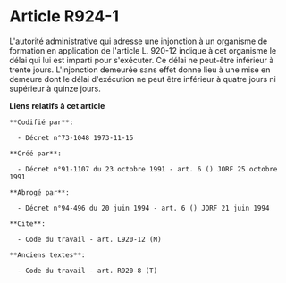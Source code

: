 # Article R924-1

L'autorité administrative qui adresse une injonction à un organisme de formation en application de l'article L. 920-12
indique à cet organisme le délai qui lui est imparti pour s'exécuter. Ce délai ne peut-être inférieur à trente jours.
L'injonction demeurée sans effet donne lieu à une mise en demeure dont le délai d'exécution ne peut être inférieur à quatre
jours ni supérieur à quinze jours.

**Liens relatifs à cet article**

	**Codifié par**:

	  - Décret n°73-1048 1973-11-15

	**Créé par**:

	  - Décret n°91-1107 du 23 octobre 1991 - art. 6 () JORF 25 octobre 1991

	**Abrogé par**:

	  - Décret n°94-496 du 20 juin 1994 - art. 6 () JORF 21 juin 1994

	**Cite**:

	  - Code du travail - art. L920-12 (M)

	**Anciens textes**:

	  - Code du travail - art. R920-8 (T)
